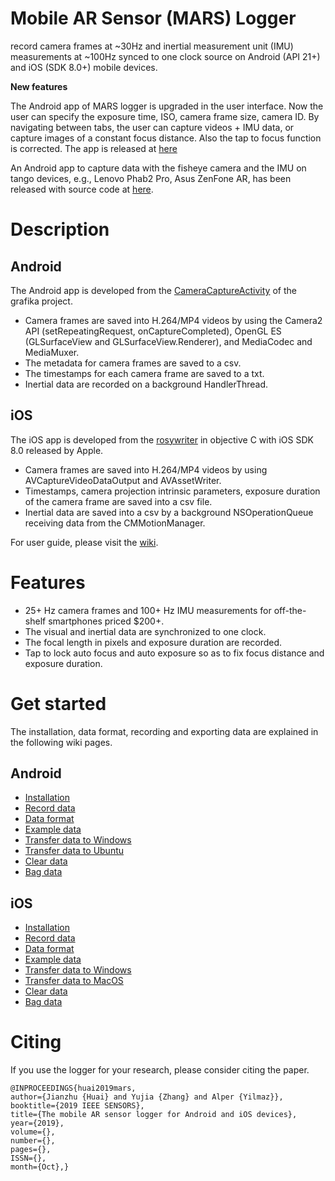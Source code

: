 # Mobile AR Sensor (MARS) Logger

record camera frames at ~30Hz and inertial measurement unit (IMU) measurements at ~100Hz synced to one clock source on Android (API 21+) and iOS (SDK 8.0+) mobile devices.

**New features**

The Android app of MARS logger is upgraded in the user interface.
Now the user can specify the exposure time, ISO, camera frame size, camera ID.
By navigating between tabs, the user can capture videos + IMU data, 
or capture images of a constant focus distance.
Also the tap to focus function is corrected.
The app is released at [here](https://github.com/OSUPCVLab/mobile-ar-sensor-logger/releases)

An Android app to capture data with the fisheye camera and the IMU on tango devices, 
e.g., Lenovo Phab2 Pro, Asus ZenFone AR, has been released with source code at 
[here](https://github.com/JzHuai0108/tango-examples-c/releases/).

# Description

## Android
The Android app is developed from the 
[CameraCaptureActivity](https://github.com/google/grafika/blob/master/app/src/main/java/com/android/grafika/CameraCaptureActivity.java)
 of the grafika project.

* Camera frames are saved into H.264/MP4 videos by using the Camera2 API (setRepeatingRequest, onCaptureCompleted), OpenGL ES (GLSurfaceView and GLSurfaceView.Renderer), and MediaCodec and MediaMuxer.
* The metadata for camera frames are saved to a csv.
* The timestamps for each camera frame are saved to a txt.
* Inertial data are recorded on a background HandlerThread.

## iOS
The iOS app is developed from the 
[rosywriter](https://developer.apple.com/library/archive/samplecode/RosyWriter/Introduction/Intro.html) 
in objective C with iOS SDK 8.0 released by Apple.

* Camera frames are saved into H.264/MP4 videos by using 
AVCaptureVideoDataOutput and AVAssetWriter.
* Timestamps, camera projection intrinsic parameters,
exposure duration of the camera frame are saved into a csv file. 
* Inertial data are saved into a csv by a background NSOperationQueue 
receiving data from the CMMotionManager.

For user guide, please visit the [wiki](https://github.com/OSUPCVLab/mobile-ar-sensor-logger/wiki).

# Features

* 25+ Hz camera frames and 100+ Hz IMU measurements for off-the-shelf smartphones priced $200+.  
* The visual and inertial data are synchronized to one clock.
* The focal length in pixels and exposure duration are recorded.
* Tap to lock auto focus and auto exposure so as to fix focus distance and exposure duration.

# Get started

The installation, data format, recording and exporting data are explained in the following wiki pages.

## Android
* [Installation](https://github.com/OSUPCVLab/mobile-ar-sensor-logger/wiki/Installation-Android)
* [Record data](https://github.com/OSUPCVLab/mobile-ar-sensor-logger/wiki/Home)
* [Data format](https://github.com/OSUPCVLab/mobile-ar-sensor-logger/wiki/Format-description)
* [Example data](https://drive.google.com/open?id=1AeAd4J9yW8lvAaeSxZAECQEeNQlLzoxx)
* [Transfer data to Windows](https://github.com/OSUPCVLab/mobile-ar-sensor-logger/wiki/Transfer-Android-Windows)
* [Transfer data to Ubuntu](https://github.com/OSUPCVLab/mobile-ar-sensor-logger/wiki/Transfer-Android-Ubuntu)
* [Clear data](https://github.com/OSUPCVLab/mobile-ar-sensor-logger/wiki/Home)
* [Bag data](https://github.com/OSUPCVLab/mobile-ar-sensor-logger/wiki/Home)

## iOS
* [Installation](https://github.com/OSUPCVLab/mobile-ar-sensor-logger/wiki/Installation-iOS)
* [Record data](https://github.com/OSUPCVLab/mobile-ar-sensor-logger/wiki/Home)
* [Data format](https://github.com/OSUPCVLab/mobile-ar-sensor-logger/wiki/Format-description)
* [Example data](https://drive.google.com/open?id=101K0bQcADHNNLu3OiMdoU1ukGvw_UwT7)
* [Transfer data to Windows](https://github.com/OSUPCVLab/mobile-ar-sensor-logger/wiki/Transfer-iOS-Windows)
* [Transfer data to MacOS](https://github.com/OSUPCVLab/mobile-ar-sensor-logger/wiki/Transfer-iOS-Mac)
* [Clear data](https://github.com/OSUPCVLab/mobile-ar-sensor-logger/wiki/Home)
* [Bag data](https://github.com/OSUPCVLab/mobile-ar-sensor-logger/wiki/Home)

# Citing

If you use the logger for your research, please consider citing the paper.
```
@INPROCEEDINGS{huai2019mars, 
author={Jianzhu {Huai} and Yujia {Zhang} and Alper {Yilmaz}}, 
booktitle={2019 IEEE SENSORS}, 
title={The mobile AR sensor logger for Android and iOS devices}, 
year={2019}, 
volume={}, 
number={}, 
pages={},
ISSN={}, 
month={Oct},}
```

